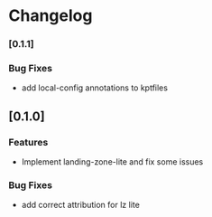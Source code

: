 # Changelog

### [0.1.1]

### Bug Fixes

* add local-config annotations to kptfiles

## [0.1.0]

### Features

* Implement landing-zone-lite and fix some issues

### Bug Fixes

* add correct attribution for lz lite
